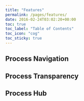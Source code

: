 ```yaml
---
title: "Features"
permalink: /pages/features/
date: 2016-02-24T03:02:20+00:00
toc: true
toc_label: "Table of Contents"
toc_icon: "cog"
toc_sticky: true
---
```


## Process Navigation 

## Process Transparency

## Process Hub

